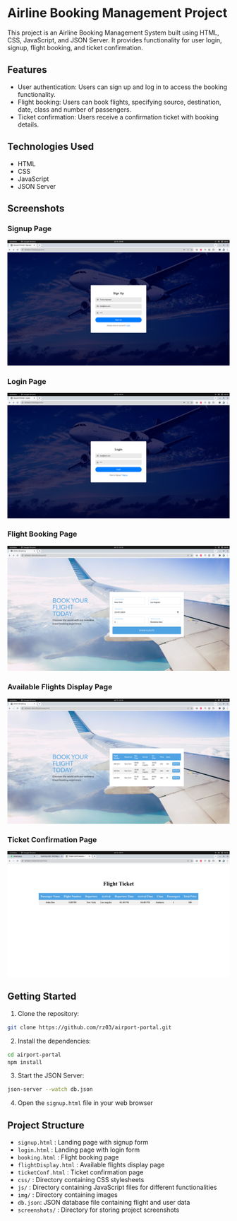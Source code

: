 # Airline Booking Management Project

This project is an Airline Booking Management System built using HTML, CSS, JavaScript, and JSON Server. It provides functionality for user login, signup, flight booking, and ticket confirmation.

## Features

- User authentication: Users can sign up and log in to access the booking functionality.
- Flight booking: Users can book flights, specifying source, destination, date, class and number of passengers.
- Ticket confirmation: Users receive a confirmation ticket with booking details.

## Technologies Used

- HTML
- CSS
- JavaScript
- JSON Server

## Screenshots

### Signup Page

![Signup Page](/screenshots/signup.png)

### Login Page

![Login Page](/screenshots/login.png)

### Flight Booking Page

![Flight Booking Page](/screenshots/booking.png)

### Available Flights Display Page

![Available Flights Display Page](/screenshots/flightDisplay.png)

### Ticket Confirmation Page

![Ticket Confirmation Page](/screenshots/ticket-display.png)

## Getting Started

1. Clone the repository:

```bash
git clone https://github.com/rz03/airport-portal.git
```

2. Install the dependencies:

```bash
cd airport-portal
npm install
```

3. Start the JSON Server:

```bash
json-server --watch db.json
```

4. Open the `signup.html` file in your web browser

## Project Structure

- `signup.html` : Landing page with signup form
- `login.html` : Landing page with login form
- `booking.html` : Flight booking page
- `flightDisplay.html` : Available flights display page
- `ticketConf.html` : Ticket confirmation page
- `css/` : Directory containing CSS stylesheets
- `js/` : Directory containing JavaScript files for different functionalities
- `img/` : Directory containing images
- `db.json`: JSON database file containing flight and user data
- `screenshots/` : Directory for storing project screenshots
